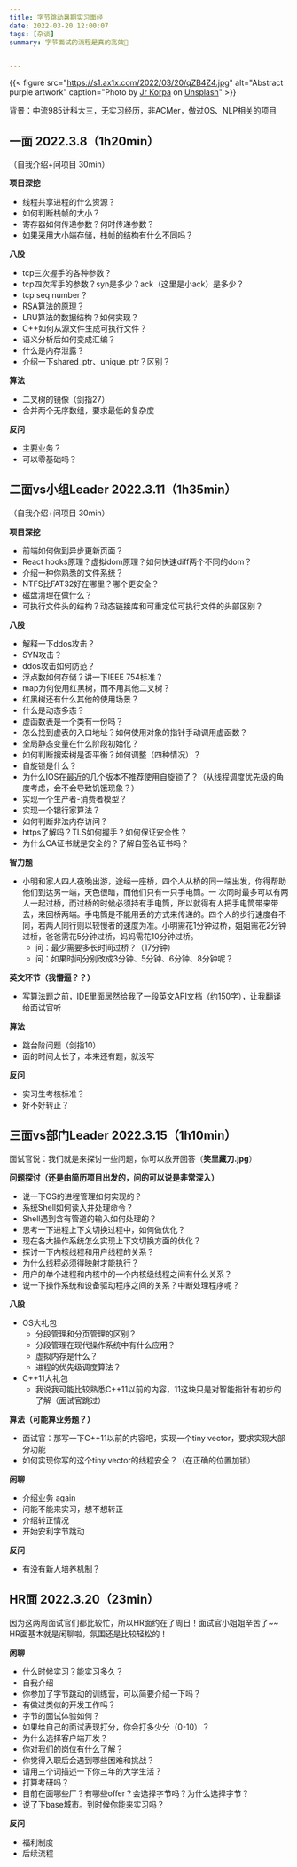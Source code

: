 ```yaml
---
title: 字节跳动暑期实习面经
date: 2022-03-20 12:00:07
tags: [杂谈]
summary: 字节面试的流程是真的高效🥳


---
```




{{< figure
    src="https://s1.ax1x.com/2022/03/20/qZB4Z4.jpg"
    alt="Abstract purple artwork"
    caption="Photo by [Jr Korpa](https://unsplash.com/@jrkorpa) on [Unsplash](https://unsplash.com/)" >}}

背景：中流985计科大三，无实习经历，非ACMer，做过OS、NLP相关的项目



## 一面 2022.3.8（1h20min）

（自我介绍+问项目  30min）

**项目深挖**

- 线程共享进程的什么资源？
- 如何判断栈帧的大小？
- 寄存器如何传递参数？何时传递参数？
- 如果采用大小端存储，栈帧的结构有什么不同吗？

**八股**

- tcp三次握手的各种参数？
- tcp四次挥手的参数？syn是多少？ack（这里是小ack）是多少？
- tcp seq number？
- RSA算法的原理？
- LRU算法的数据结构？如何实现？
- C++如何从源文件生成可执行文件？
- 语义分析后如何变成汇编？
- 什么是内存泄露？
- 介绍一下shared_ptr、unique_ptr？区别？

**算法**

- 二叉树的镜像（剑指27）
- 合并两个无序数组，要求最低的复杂度

**反问**

- 主要业务？
- 可以零基础吗？



## 二面vs小组Leader 2022.3.11（1h35min）

（自我介绍+问项目  30min）

**项目深挖**

- 前端如何做到异步更新页面？
- React hooks原理？虚拟dom原理？如何快速diff两个不同的dom？
- 介绍一种你熟悉的文件系统？
- NTFS比FAT32好在哪里？哪个更安全？
- 磁盘清理在做什么？
- 可执行文件头的结构？动态链接库和可重定位可执行文件的头部区别？

**八股**

- 解释一下ddos攻击？
- SYN攻击？
- ddos攻击如何防范？
- 浮点数如何存储？讲一下IEEE 754标准？
- map为何使用红黑树，而不用其他二叉树？
- 红黑树还有什么其他的使用场景？
- 什么是动态多态？
- 虚函数表是一个类有一份吗？
- 怎么找到虚表的入口地址？如何使用对象的指针手动调用虚函数？
- 全局静态变量在什么阶段初始化？
- 如何判断搜索树是否平衡？如何调整（四种情况）？
- 自旋锁是什么？
- 为什么IOS在最近的几个版本不推荐使用自旋锁了？（从线程调度优先级的角度考虑，会不会导致饥饿现象？）
- 实现一个生产者-消费者模型？
- 实现一个银行家算法？
- 如何判断非法内存访问？
- https了解吗？TLS如何握手？如何保证安全性？
- 为什么CA证书就是安全的？了解自签名证书吗？

**智力题**

- 小明和家人四人夜晚出游，途经一座桥，四个人从桥的同一端出发，你得帮助他们到达另一端，天色很暗，而他们只有一只手电筒。一 次同时最多可以有两人一起过桥，而过桥的时候必须持有手电筒，所以就得有人把手电筒带来带去，来回桥两端。手电筒是不能用丢的方式来传递的。四个人的步行速度各不同，若两人同行则以较慢者的速度为准。小明需花1分钟过桥，姐姐需花2分钟过桥，爸爸需花5分钟过桥，妈妈需花10分钟过桥。
	- 问：最少需要多长时间过桥？（17分钟）
	- 问：如果时间分别改成3分钟、5分钟、6分钟、8分钟呢？

**英文环节（我懵逼？？）**

- 写算法题之前，IDE里面居然给我了一段英文API文档（约150字），让我翻译给面试官听

**算法**

- 跳台阶问题（剑指10）
- 面的时间太长了，本来还有题，就没写

**反问**

- 实习生考核标准？
- 好不好转正？



## 三面vs部门Leader 2022.3.15（1h10min）

面试官说：我们就是来探讨一些问题，你可以放开回答（**笑里藏刀.jpg**）

**问题探讨（还是由简历项目出发的，问的可以说是非常深入）**

- 说一下OS的进程管理如何实现的？
- 系统Shell如何读入并处理命令？
- Shell遇到含有管道的输入如何处理的？
- 思考一下进程上下文切换过程中，如何做优化？
- 现在各大操作系统怎么实现上下文切换方面的优化？
- 探讨一下内核线程和用户线程的关系？
- 为什么线程必须得映射才能执行？
- 用户的单个进程和内核中的一个内核级线程之间有什么关系？
- 说一下操作系统和设备驱动程序之间的关系？中断处理程序呢？

**八股**

- OS大礼包
	- 分段管理和分页管理的区别？
	- 分段管理在现代操作系统中有什么应用？
	- 虚拟内存是什么？
	- 进程的优先级调度算法？
- C++11大礼包
	- 我说我可能比较熟悉C++11以前的内容，11这块只是对智能指针有初步的了解（面试官跳过）

**算法（可能算业务题？）**

- 面试官：那写一下C++11以前的内容吧，实现一个tiny vector，要求实现大部分功能
- 如何实现你写的这个tiny vector的线程安全？（在正确的位置加锁）

**闲聊**

- 介绍业务 again
- 问能不能来实习，想不想转正
- 介绍转正情况
- 开始安利字节跳动

**反问**

- 有没有新人培养机制？



## HR面 2022.3.20（23min）

因为这两周面试官们都比较忙，所以HR面约在了周日！面试官小姐姐辛苦了~~
HR面基本就是闲聊啦，氛围还是比较轻松的！

**闲聊**

- 什么时候实习？能实习多久？
- 自我介绍
- 你参加了字节跳动的训练营，可以简要介绍一下吗？
- 有做过类似的开发工作吗？
- 字节的面试体验如何？
- 如果给自己的面试表现打分，你会打多少分（0-10）？
- 为什么选择客户端开发？
- 你对我们的岗位有什么了解？
- 你觉得入职后会遇到哪些困难和挑战？
- 请用三个词描述一下你三年的大学生活？
- 打算考研吗？
- 目前在面哪些厂？有哪些offer？会选择字节吗？为什么选择字节？
- 说了下base城市。到时候你能来实习吗？

**反问**

- 福利制度
- 后续流程
